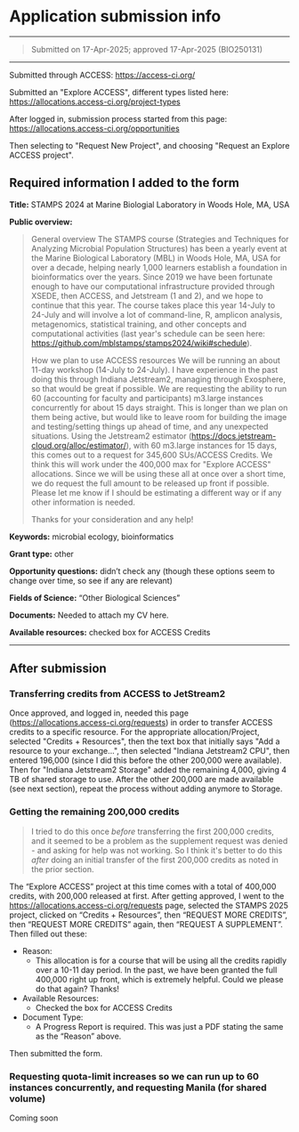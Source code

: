 # Application submission info

---
> Submitted on 17-Apr-2025; approved 17-Apr-2025 (BIO250131)
---

Submitted through ACCESS: https://access-ci.org/

Submitted an "Explore ACCESS", different types listed here: https://allocations.access-ci.org/project-types

After logged in, submission process started from this page: https://allocations.access-ci.org/opportunities

Then selecting to "Request New Project", and choosing "Request an Explore ACCESS project".

## Required information I added to the form

**Title:** STAMPS 2024 at Marine Biologial Laboratory in Woods Hole, MA, USA

**Public overview:**  

> General overview
> The STAMPS course (Strategies and Techniques for Analyzing Microbial Population Structures) has been a yearly event at the Marine Biological Laboratory (MBL) in Woods Hole, MA, USA for over a decade, helping nearly 1,000 learners establish a foundation in bioinformatics over the years. Since 2019 we have been fortunate enough to have our computational infrastructure provided through XSEDE, then ACCESS, and Jetstream (1 and 2), and we hope to continue that this year. The course takes place this year 14-July to 24-July and will involve a lot of command-line, R, amplicon analysis, metagenomics, statistical training, and other concepts and computational activities (last year's schedule can be seen here: https://github.com/mblstamps/stamps2024/wiki#schedule).
> 
> How we plan to use ACCESS resources
> We will be running an about 11-day workshop (14-July to 24-July). I have experience in the past doing this through Indiana Jetstream2, managing through Exosphere, so that would be great if possible. We are requesting the ability to run 60 (accounting for faculty and participants) m3.large instances concurrently for about 15 days straight. This is longer than we plan on them being active, but would like to leave room for building the image and testing/setting things up ahead of time, and any unexpected situations. Using the Jetstream2 estimator (https://docs.jetstream-cloud.org/alloc/estimator/), with 60 m3.large instances for 15 days, this comes out to a request for 345,600 SUs/ACCESS Credits. We think this will work under the 400,000 max for "Explore ACCESS" allocations. Since we will be using these all at once over a short time, we do request the full amount to be released up front if possible. Please let me know if I should be estimating a different way or if any other information is needed.
> 
> Thanks for your consideration and any help!

**Keywords:** microbial ecology, bioinformatics

**Grant type:** other

**Opportunity questions:** didn’t check any (though these options seem to change over time, so see if any are relevant)

**Fields of Science:** “Other Biological Sciences”

**Documents:** Needed to attach my CV here.

**Available resources:** checked box for ACCESS Credits

---

## After submission

### Transferring credits from ACCESS to JetStream2

Once approved, and logged in, needed this page (https://allocations.access-ci.org/requests) in order to transfer ACCESS credits to a specific resource. For the appropriate allocation/Project, selected "Credits + Resources", then the text box that initially says "Add a resource to your exchange...", then selected "Indiana Jetstream2 CPU", then entered 196,000 (since I did this before the other 200,000 were available). Then for "Indiana Jetstream2 Storage" added the remaining 4,000, giving 4 TB of shared storage to use.
After the other 200,000 are made available (see next section), repeat the process without adding anymore to Storage.

### Getting the remaining 200,000 credits
> I tried to do this once _before_ transferring the first 200,000 credits, and it seemed to be a problem as the supplement request was denied - and asking for help was not working. So I think it's better to do this _after_ doing an initial transfer of the first 200,000 credits as noted in the prior section. 

The “Explore ACCESS” project at this time comes with a total of 400,000 credits, with 200,000 released at first. After getting approved, I went to the https://allocations.access-ci.org/requests page, selected the STAMPS 2025 project, clicked on “Credits + Resources”, then “REQUEST MORE CREDITS”, then “REQUEST MORE CREDITS” again, then “REQUEST A SUPPLEMENT”. Then filled out these:
- Reason: 
  -	This allocation is for a course that will be using all the credits rapidly over a 10-11 day period. In the past, we have been granted the full 400,000 right up front, which is extremely helpful. Could we please do that again?
Thanks!
- Available Resources:
  -	Checked the box for ACCESS Credits
- Document Type:
  -	A Progress Report is required. This was just a PDF stating the same as the “Reason” above.

Then submitted the form.

### Requesting quota-limit increases so we can run up to 60 instances concurrently, and requesting Manila (for shared volume)

Coming soon

<!-- The allocation comes with a limit on the number of concurrent instances that can be run. I submitted a request when logged into Jetstream2 here: https://jetstream2.exosphere.app/exosphere/getsupport

This is the text I submitted (after selecting the radio dial for “An Allocation”):

> Hi there :)
> 
> We plan to use this allocation (BIO240064) with 60 concurrent m3.large instances for a bioinformatics course we are running. The starting limit is set to 10.
> 
> Could you please help with increasing the allotted quotas so that we will be able to run up to 60 m3.large instances concurrently on this allocation, including cores, ram, volume, ports, available IP addresses, and whatever other magic you folks take care of?
>
> We would also like to be able to use the 4 TB we specified for Jetstream2 Storage as a shared volume attached to all instances. We've done this with Manila in the past. Could you please enable that for us?
>
> Thank you for any help!  
> -Mike -->

